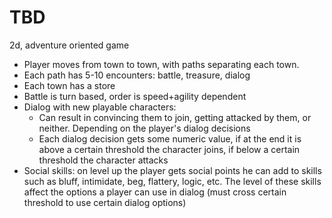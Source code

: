 # TBD
2d, adventure oriented game
- Player moves from town to town, with paths separating each town.
- Each path has 5-10 encounters: battle, treasure, dialog
- Each town has a store 
- Battle is turn based, order is speed+agility dependent
- Dialog with new playable characters:
  - Can result in convincing them to join, getting attacked by them, or neither. Depending on the player's dialog decisions
  - Each dialog decision gets some numeric value, if at the end it is above a certain threshold the character joins, if below a certain threshold the character attacks
- Social skills: on level up the player gets social points he can add to skills such as bluff, intimidate, beg, flattery, logic, etc. The level of these skills
  affect the options a player can use in dialog (must cross certain threshold to use certain dialog options)
